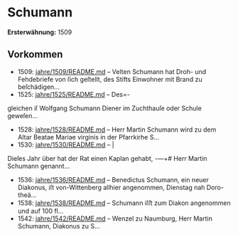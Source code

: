 # Schumann

**Ersterwähnung:** 1509

## Vorkommen
- 1509: [jahre/1509/README.md](../jahre/1509/README.md) – Velten Schumann hat Droh- und Fehdebriefe von ſich
geſtellt, des Stifts Einwohner mit Brand zu beſchädigen...
- 1525: [jahre/1525/README.md](../jahre/1525/README.md) – Des=-

gleichen iſ Wolfgang Schumann Diener im Zuchthauſe
oder Schule geweſen...
- 1528: [jahre/1528/README.md](../jahre/1528/README.md) – Herr Martin Schumann wird zu dem Altar Beatae
Mariae virginis in der Pfarrkirhe S...
- 1530: [jahre/1530/README.md](../jahre/1530/README.md) – |

Dieſes Jahr über hat der Rat einen Kaplan gehabt, -—+#
Herr Martin Schumann genannt...
- 1536: [jahre/1536/README.md](../jahre/1536/README.md) – Benedictus Schumann, ein neuer Diakonus, iſt
von-Wittenberg allhier angenommen, Dienstag nah Doro-
theä...
- 1538: [jahre/1538/README.md](../jahre/1538/README.md) – Schumann iſﬅ zum Diakon angenommen und auf
100 fl...
- 1542: [jahre/1542/README.md](../jahre/1542/README.md) – Wenzel zu Naumburg, Herr Martin Schumann,
Diakonus zu S...

